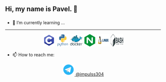 ## Hi, my name is Pavel. 👋

###
- 🌱 I’m currently learning ...
***

<div style="text-align: center;">
    <img src="https://github.com/Impuls13/Impuls13/blob/main/screen/c2.svg" width="40" height="40" alt="C">
    <img src="https://github.com/devicons/devicon/blob/master/icons/python/python-original-wordmark.svg" width="40" height="40" alt="Python">
    <img src="https://github.com/devicons/devicon/blob/master/icons/docker/docker-original-wordmark.svg" width="40" height="40" alt="Docker">
    <img src="https://github.com/Impuls13/Impuls13/blob/main/screen/nginx_logo_icon_169915.svg" width="40" height="40" alt="NGINX">
    <img src="https://github.com/Impuls13/Impuls13/blob/main/screen/linux_logo_icon_171222.svg" width="40" height="40" alt="Linux">
    <img src="https://github.com/Impuls13/Impuls13/blob/main/screen/gnu_bash_official_logo_icon_169099.svg" width="40" height="40" alt="BASH">
</div>


- 📫 How to reach me:  
<div style="text-align: center;">
    <a href="https://t.me/impulss304">
        <img src="https://github.com/Impuls13/Impuls13/blob/main/screen/telegramm-small.svg" width="40" height="40" alt="Telegram">
    </a>
    <a href="https://t.me/impulss304">@impulss304</a>
</div>

